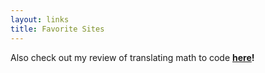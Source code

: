 ```yaml
---
layout: links
title: Favorite Sites
---
```


Also check out my review of translating math to code __[here](critique)!__
